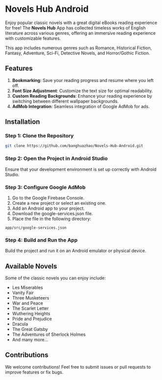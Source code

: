 # Novels Hub Android

Enjoy popular classic novels with a great digital eBooks reading experience for free! The **Novels Hub** App has collected timeless works of English literature across various genres, offering an immersive reading experience with customizable features.

This app includes numerous genres such as Romance, Historical Fiction, Fantasy, Adventure, Sci-Fi, Detective Novels, and Horror/Gothic Fiction.

## Features

1. **Bookmarking**: Save your reading progress and resume where you left off.
2. **Font Size Adjustment**: Customize the text size for optimal readability.
3. **Custom Reading Backgrounds**: Enhance your reading experience by switching between different wallpaper backgrounds.
4. **AdMob Integration**: Seamless integration of Google AdMob for ads.

## Installation

### Step 1: Clone the Repository

```bash
git clone https://github.com/banghuazhao/Novels-Hub-Android.git
```

### Step 2: Open the Project in Android Studio
Ensure that your development environment is set up correctly with Android Studio.

### Step 3: Configure Google AdMob
1. Go to the Google Firebase Console.
2. Create a new project or select an existing one.
3. Add an Android app to your project.
4. Download the google-services.json file.
5. Place the file in the following directory:

```
app/src/google-services.json
```

### Step 4: Build and Run the App
Build the project and run it on an Android emulator or physical device.

## Available Novels
Some of the classic novels you can enjoy include:

* Les Miserables
* Vanity Fair
* Three Musketeers
* War and Peace
* The Scarlet Letter
* Wuthering Heights
* Pride and Prejudice
* Dracula
* The Great Gatsby
* The Adventures of Sherlock Holmes
* And many more...

## Contributions
We welcome contributions! Feel free to submit issues or pull requests to improve features or fix bugs.